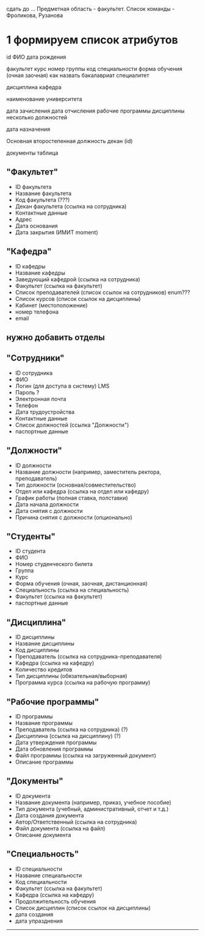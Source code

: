 сдать до ...
Предметная область - факультет. 
Список команды - Фроликова, Рузанова
# 1 формируем список атрибутов

id 
ФИО
дата рождения


факультет
курс
номер группы
код специальности
форма обучения (очная заочная)
как назвать бакалавриат специалитет

дисциплина
кафедра

наименование университета


дата зачисления дата отчисления
рабочие программы 
дисциплины
несколько должностей

дата назначения

Основная второстепенная должность
декан (id)

документы таблица

## "Факультет"
- ID факультета
- Название факультета
- Код факультета (???)
- Декан факультета (ссылка на сотрудника)
- Контактные данные
- Адрес
- Дата основания
- Дата закрытия (ИМИТ moment)

## "Кафедра"
- ID кафедры
- Название кафедры
- Заведующий кафедрой (ссылка на сотрудника)
- Факультет (ссылка на факультет)
- Список преподавателей (список ссылок на сотрудников) enum???
- Список курсов (список ссылок на дисциплины)
- Кабинет (местоположение)
- номер телефона
- email

## нужно добавить отделы 

## "Сотрудники"
- ID сотрудника
- ФИО
- Логин (для доступа в систему) LMS
- Пароль ?
- Электронная почта
- Телефон
- Дата трудоустройства
- Контактные данные
- Список должностей (ссылка "Должности")
- паспортные данные

## "Должности"
- ID должности
- Название должности (например, заместитель ректора, преподаватель)
- Тип должности (основная/совместительство)
- Отдел или кафедра (ссылка на отдел или кафедру)
- График работы (полная ставка, полставки)
- Дата начала должности
- Дата снятия с должности
- Причина снятия с должности (опционально)

## "Студенты"
- ID студента
- ФИО
- Номер студенческого билета
- Группа
- Курс
- Форма обучения (очная, заочная, дистанционная)
- Специальность (ссылка на специальность)
- Факультет (ссылка на факультет)
- паспортные данные

## "Дисциплина"
- ID дисциплины
- Название дисциплины
- Код дисциплины
- Преподаватель (ссылка на сотрудника-преподавателя)
- Кафедра (ссылка на кафедру)
- Количество кредитов
- Тип дисциплины (обязательная/выборная)
- Программа курса (ссылка на рабочую программу)

## "Рабочие программы"
- ID программы
- Название программы
- Преподаватель (ссылка на сотрудника) (?)
- Дисциплина (ссылка на дисциплину) (?)
- Дата утверждения программы
- Дата обновления программы
- Файл программы (ссылка на загруженный документ)
- Описание программы

## "Документы"
- ID документа
- Название документа (например, приказ, учебное пособие)
- Тип документа (учебный, административный, отчет и т.д.)
- Дата создания документа
- Автор/Ответственный (ссылка на сотрудника)
- Файл документа (ссылка на файл)
- Описание документа

## "Специальность"
- ID специальности
- Название специальности
- Код специальности
- Факультет (ссылка на факультет)
- Кафедра (ссылка на кафедру)
- Продолжительность обучения
- Список дисциплин (список ссылок на дисциплины)
- дата создания
- дата упразднения
---

